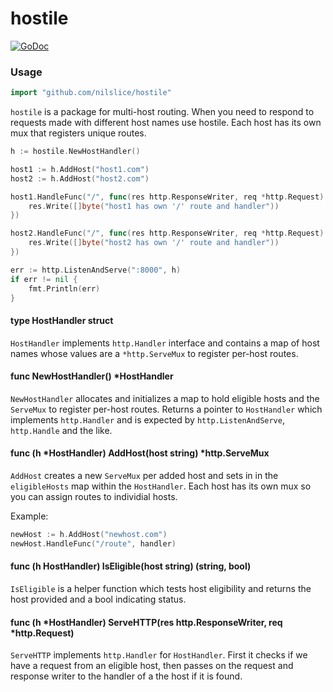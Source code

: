 # hostile
[![GoDoc](https://godoc.org/github.com/nilslice/hostile?status.svg)](https://godoc.org/github.com/nilslice/hostile)
### Usage
```go
import "github.com/nilslice/hostile"
```

`hostile` is a package for multi-host routing. When you need to respond to
requests made with different host names use hostile. Each host has its
own mux that registers unique routes.

```go
h := hostile.NewHostHandler()

host1 := h.AddHost("host1.com")
host2 := h.AddHost("host2.com")

host1.HandleFunc("/", func(res http.ResponseWriter, req *http.Request) {
    res.Write([]byte("host1 has own '/' route and handler"))
})

host2.HandleFunc("/", func(res http.ResponseWriter, req *http.Request) {
    res.Write([]byte("host2 has own '/' route and handler"))
})

err := http.ListenAndServe(":8000", h)
if err != nil {
    fmt.Println(err)
}
```

#### type HostHandler struct
`HostHandler` implements `http.Handler` interface and contains a map of host
names whose values are a `*http.ServeMux` to register per-host routes.

#### func NewHostHandler() *HostHandler
`NewHostHandler` allocates and initializes a map to hold eligible hosts
and the `ServeMux` to register per-host routes. Returns a pointer to
`HostHandler` which implements `http.Handler` and is expected by
`http.ListenAndServe`, `http.Handle` and the like.

#### func (h *HostHandler) AddHost(host string) *http.ServeMux
`AddHost` creates a new `ServeMux` per added host and sets in in the
`eligibleHosts` map within the `HostHandler`. Each host has its own mux so
you can assign routes to individial hosts.

Example:
```go
newHost := h.AddHost("newhost.com")
newHost.HandleFunc("/route", handler)
```

#### func (h HostHandler) IsEligible(host string) (string, bool)
`IsEligible` is a helper function which tests host eligibility and returns
the host provided and a bool indicating status.

#### func (h *HostHandler) ServeHTTP(res http.ResponseWriter, req *http.Request)
`ServeHTTP` implements `http.Handler` for `HostHandler`. First it checks if we
have a request from an eligible host, then passes on the request and
response writer to the handler of a the host if it is found.

